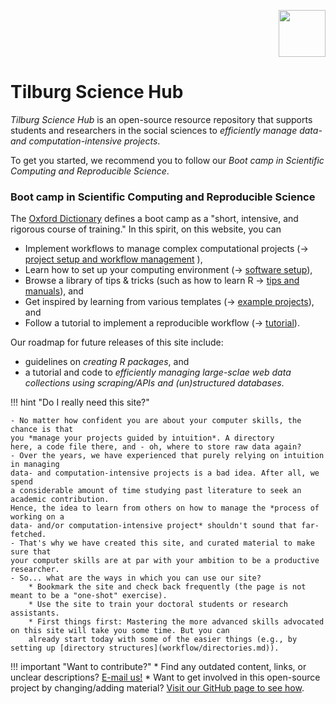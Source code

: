 <p align="right">
  <img height="75" src="tilburgsciencehub.png">
</p>

# Tilburg Science Hub

*Tilburg Science Hub* is an open-source resource repository that supports students and researchers
in the social sciences to *efficiently manage data- and computation-intensive projects*.

To get you started, we recommend you to follow our *Boot camp in Scientific Computing and Reproducible Science*.

### Boot camp in Scientific Computing and Reproducible Science

The [Oxford Dictionary](https://www.lexico.com/definition/boot_camp) defines a boot camp as a "short, intensive, and rigorous course of training." In this spirit, on this website, you can

- Implement workflows to manage complex computational projects (&rarr; [project setup and workflow management](workflow/) ),
- Learn how to set up your computing environment (&rarr; [software setup](setup/)),
- Browse a library of tips & tricks (such as how to learn R &rarr; [tips and manuals](tips/learn_R.md)), and
- Get inspired by learning from various templates (&rarr; [example projects](examples/)), and
- Follow a tutorial to implement a reproducible workflow (&rarr; [tutorial](tutorial/)).

Our roadmap for future releases of this site include:

- guidelines on *creating R packages*, and
- a tutorial and code to *efficiently managing large-sclae web data collections using scraping/APIs and (un)structured databases*.

!!! hint "Do I really need this site?"

    - No matter how confident you are about your computer skills, the chance is that
    you *manage your projects guided by intuition*. A directory
    here, a code file there, and - oh, where to store raw data again?
    - Over the years, we have experienced that purely relying on intuition in managing
    data- and computation-intensive projects is a bad idea. After all, we spend
    a considerable amount of time studying past literature to seek an academic contribution.
    Hence, the idea to learn from others on how to manage the *process of working on a
    data- and/or computation-intensive project* shouldn't sound that far-fetched.
    - That's why we have created this site, and curated material to make sure that
    your computer skills are at par with your ambition to be a productive researcher.
    - So... what are the ways in which you can use our site?
        * Bookmark the site and check back frequently (the page is not meant to be a "one-shot" exercise).
        * Use the site to train your doctoral students or research assistants.
        * First things first: Mastering the more advanced skills advocated on this site will take you some time. But you can
        already start today with some of the easier things (e.g., by setting up [directory structures](workflow/directories.md)).

!!! important "Want to contribute?"
    	  * Find any outdated content, links, or unclear descriptions? [E-mail us!](mailto:h.datta@tilburguniversity.edu)
        * Want to get involved in this open-source project by changing/adding material? [Visit our GitHub page to see how](https://github.com/hannesdatta/tilburg-science-hub/blob/tilburg-update/CONTRIBUTING.md).

<!-- !!! tip "Installation Help" -->
<!--     Please try and install all the software before the course begins. -->
<!--     If you are struggling, we can help - but we expect you have tried to work through the guide yourself. -->
<!--     Details of the Installation help session are found below: -->

<!--     * When: Friday, August 25th, 9.30am - 12.30am -->
<!--     * Where: SOF-E-09 -->
